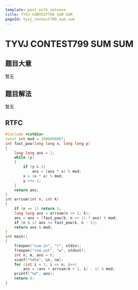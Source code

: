 ```yaml
---
template: post_with_netease
title: TYVJ CONTEST799 SUM SUM
pageId: tyvj_contest799_sum_sum
---
```


# TYVJ CONTEST799 SUM SUM
<span id="poem"></span><script>$(function(){$.ajax('/api/poem?rnd='+Date.now()+Math.random()).done(function(data){$('#poem').text(data);});});</script>
## 题目大意
暂无

## 题目解法
暂无

## RTFC

```cpp
#include <cstdio>
const int mod = 1000000007;
int fast_pow(long long x, long long y)
{
    long long ans = 1;
    while (y)
    {
        if (y & 1)
            ans = (ans * x) % mod;
        x = (x * x) % mod;
        y >>= 1;
    }
    return ans;
}
int arrsum(int n, int k)
{
    if (n == 1) return 1;
    long long ans = arrsum(n >> 1, k);
    ans = ans + (fast_pow(k, n >> 1) * ans) % mod;
    if (n & 1) ans += fast_pow(k, n - 1);
    return ans % mod;
}
int main()
{
    freopen("sum.in", "r", stdin);
    freopen("sum.out", "w", stdout);
    int n, m, ans = 0;
    scanf("%d%d", &n, &m);
    for (int i = 1; i <= n; i++)
        ans = (ans + arrsum(m + 1, i) - 1) % mod;
    printf("%d", ans);
    return 0;
}
```
<div id="__comment"></div>

